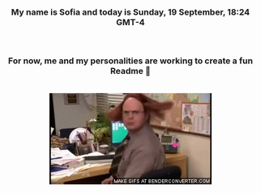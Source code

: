 


<div align="center">
<h3 >My name is Sofia and today is Sunday, 19 September, 18:24 GMT-4</h3><br>
<h3 >For now, me and my personalities are working to create a fun Readme 👋
</h3><br>
<img src='img/dwight.gif' alt='working...'/>
</div>
